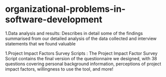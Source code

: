 # organizational-problems-in-software-development
1.Data analysis and results:
Describes in detail some of the findings summarised from our detailed analysis of the data collected and interview statements that we found valuable

1.Project Impact Factors Survey Scripts :
The Project Impact Factor Survey Script contains the final version of the questionnaire we designed, with 38 questions covering personal background information, perceptions of project impact factors, willingness to use the tool, and more!
